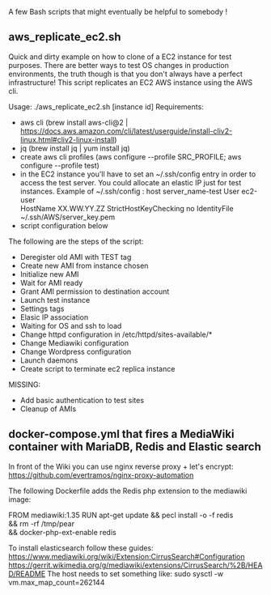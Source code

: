 A few Bash scripts that might eventually be helpful to somebody !

## aws_replicate_ec2.sh

 Quick and dirty example on how to clone of a EC2 instance for test purposes.
 There are better ways to test OS changes in production environments, 
 the truth though is that you don't always have a perfect infrastructure!
 This script replicates an EC2 AWS instance using the AWS cli.

 Usage:
   ./aws_replicate_ec2.sh [instance id]
 Requirements:
   - aws cli (brew install aws-cli@2 | https://docs.aws.amazon.com/cli/latest/userguide/install-cliv2-linux.html#cliv2-linux-install)
   - jq (brew install jq | yum install jq) 
   - create aws cli profiles (aws configure --profile SRC_PROFILE; aws configure --profile test) 
   - in the EC2 instance you'll have to set an ~/.ssh/config entry in order to access the test server. 
     You could allocate an elastic IP just for test instances. Example of ~/.ssh/config :
       host server_name-test
       User ec2-user           
       HostName XX.WW.YY.ZZ
       StrictHostKeyChecking no
       IdentityFile ~/.ssh/AWS/server_key.pem
   - script configuration below

 The following are the steps of the script:
   - Deregister old AMI with TEST tag
   - Create new AMI from instance chosen
   - Initialize new AMI
   - Wait for AMI ready
   - Grant AMI permission to destination account
   - Launch test instance
   - Settings tags
   - Elasic IP association
   - Waiting for OS and ssh to load
   - Change httpd configuration in /etc/httpd/sites-available/*
   - Change Mediawiki configuration
   - Change Wordpress configuration
   - Launch daemons
   - Create script to terminate ec2 replica instance

   MISSING:
   - Add basic authentication to test sites
   - Cleanup of AMIs

## docker-compose.yml that fires a MediaWiki container with MariaDB, Redis and Elastic search

 In front of the Wiki you can use nginx reverse proxy + let's encrypt: 
 https://github.com/evertramos/nginx-proxy-automation

 The following Dockerfile adds the Redis php extension to the mediawiki image:
 
 FROM mediawiki:1.35
 RUN apt-get update && pecl install -o -f redis \
 &&  rm -rf /tmp/pear \
 &&  docker-php-ext-enable redis
 
 To install elasticsearch follow these guides:
 https://www.mediawiki.org/wiki/Extension:CirrusSearch#Configuration
 https://gerrit.wikimedia.org/g/mediawiki/extensions/CirrusSearch/%2B/HEAD/README
 The host needs to set something like:
 sudo sysctl -w vm.max_map_count=262144
